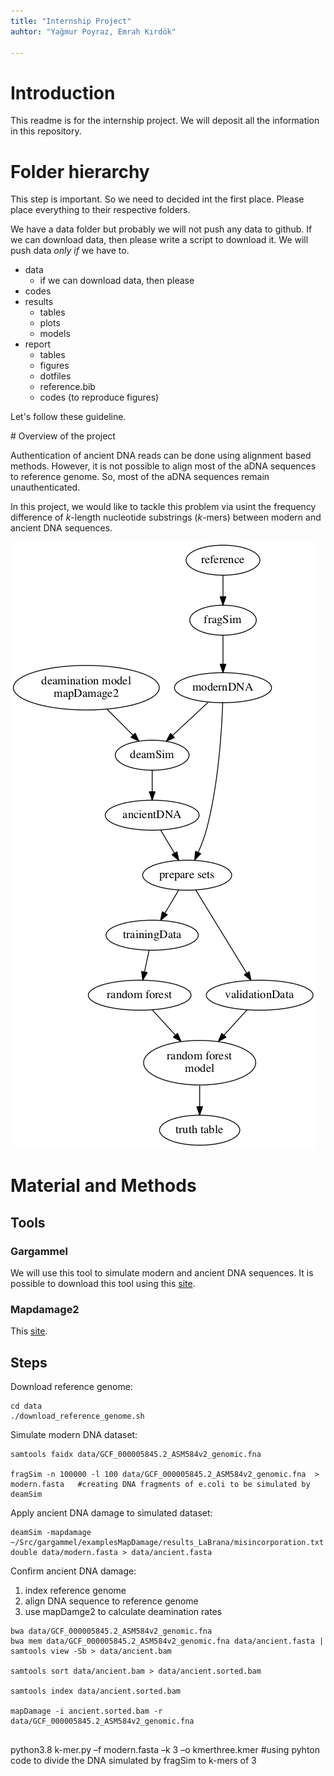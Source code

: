 ```yaml
---
title: "Internship Project"
auhtor: "Yağmur Poyraz, Emrah Kırdök"

---
```


# Introduction

This readme is for the internship project. We will deposit all the information in this repository. 

# Folder hierarchy

This step is important. So we need to decided int the first place. Please place everything to their respective folders.  

We have a data folder but probably we will not push any data to github. If we can download data, then please write a script to download it. We will push data *only if* we have to.

+ data
    + if we can download data, then please 
+ codes
+ results
    + tables
    + plots
    + models
+ report
    + tables
    + figures
    + dotfiles
    + reference.bib
    + codes (to reproduce figures)

Let's follow these guideline.

# Overview of the project

Authentication of ancient DNA reads can be done using alignment based methods. However, it is not possible to align most of the aDNA sequences to reference genome. So, most of the aDNA sequences remain unauthenticated.

In this project, we would like to tackle this problem via usint the frequency difference of *k*-length nucleotide substrings (*k*-mers) between modern and ancient DNA sequences.

![The overview of the methodology in this project](report/figures/general_methodology.png)

# Material and Methods

## Tools

### Gargammel

We will use this tool to simulate modern and ancient DNA sequences. It is possible to download this tool using this [site](https://grenaud.github.io/gargammet/).

### Mapdamage2

This [site](https://ginolhac.github.io/mapDamage/).

## Steps

Download reference genome:

```
cd data
./download_reference_genome.sh

```

Simulate modern DNA dataset:

```
samtools faidx data/GCF_000005845.2_ASM584v2_genomic.fna

fragSim -n 100000 -l 100 data/GCF_000005845.2_ASM584v2_genomic.fna  > modern.fasta   #creating DNA fragments of e.coli to be simulated by deamSim

```

Apply ancient DNA damage to simulated dataset:

``` 
deamSim -mapdamage ~/Src/gargammel/examplesMapDamage/results_LaBrana/misincorporation.txt double data/modern.fasta > data/ancient.fasta

```

Confirm ancient DNA damage:

1. index reference genome
2. align DNA sequence to reference genome
3. use mapDamge2 to calculate deamination rates

``` 
bwa data/GCF_000005845.2_ASM584v2_genomic.fna
bwa mem data/GCF_000005845.2_ASM584v2_genomic.fna data/ancient.fasta | samtools view -Sb > data/ancient.bam

samtools sort data/ancient.bam > data/ancient.sorted.bam

samtools index data/ancient.sorted.bam

mapDamage -i ancient.sorted.bam -r data/GCF_000005845.2_ASM584v2_genomic.fna


```

python3.8 k-mer.py –f modern.fasta –k 3 –o kmerthree.kmer  #using pyhton code to divide the DNA simulated by fragSim to k-mers of 3 


